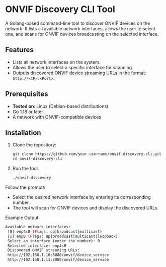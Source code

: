 # ONVIF Discovery CLI Tool

A Golang-based command-line tool to discover ONVIF devices on the network. It lists all available network interfaces, allows the user to select one, and scans for ONVIF devices broadcasting on the selected interface.

## Features

- Lists all network interfaces on the system.
- Allows the user to select a specific interface for scanning.
- Outputs discovered ONVIF device streaming URLs in the format: `http://<IP>:<Port>`.

## Prerequisites
- **Tested on**: Linux (Debian-based distributions)
- Go 1.18 or later
- A network with ONVIF-compatible devices

## Installation

1. Clone the repository:
   ```bash
   git clone https://github.com/your-username/onvif-discovery-cli.git
   cd onvif-discovery-cli

2. Run the tool.
   ```bash
   ./onvif-discovery

Follow the prompts
- Select the desired network interface by entering its corresponding number.
- The tool will scan for ONVIF devices and display the discovered URLs.
  
Example Output
   ```bash
   Available network interfaces:
    [0] enp4s0 (Flags: up|broadcast|multicast)
    [1] enp0 (Flags: up|broadcast|multicast|loopback)
    Select an interface (enter the number): 0
    Selected interface: enp4s0
    Discovered ONVIF streaming URLs:
    http://192.168.1.10:8080/onvif/device_service
    http://192.168.1.11:8080/onvif/device_service
